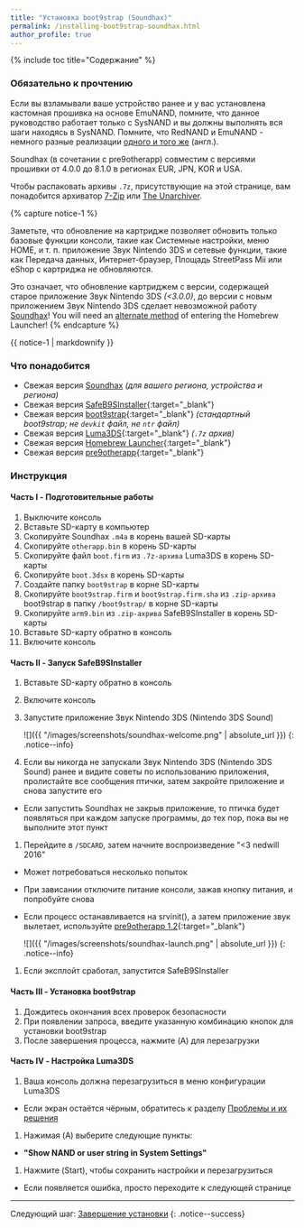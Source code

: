 ```yaml
---
title: "Установка boot9strap (Soundhax)"
permalink: /installing-boot9strap-soundhax.html
author_profile: true
---
```


{% include toc title="Содержание" %}

### Обязательно к прочтению

Если вы взламывали ваше устройство ранее и у вас установлена кастомная прошивка на основе EmuNAND, помните, что данное руководство работает только с SysNAND и вы должны выполнять вся шаги находясь в SysNAND. Помните, что RedNAND и EmuNAND - немного разные реализации [одного и того же](http://3dbrew.org/wiki/NAND_Redirection) (англ.).

Soundhax (в сочетании с pre9otherapp) совместим с версиями прошивки от 4.0.0 до 8.1.0 в регионах EUR, JPN, KOR и USA.

Чтобы распаковать архивы `.7z`, присутствующие на этой странице, вам понадобится архиватор [7-Zip](http://www.7-zip.org/) или [The Unarchiver](https://theunarchiver.com/).

{% capture notice-1 %}

Заметьте, что обновление на картридже позволяет обновить только базовые функции консоли, такие как Системные настройки, меню HOME, и т. п. приложение Звук Nintendo 3DS и сетевые функции, такие как Передача данных, Интернет-браузер, Площадь StreetPass Mii или eShop с картриджа не обновляются.

Это означает, что обновление картриджем с версии, содержащей старое приложение Звук Nintendo 3DS *(<3.0.0)*, до версии с новым приложением Звук Nintendo 3DS сделает невозможной работу [Soundhax](homebrew-launcher-(soundhax))! You will need an [alternate method](installing-boot9strap-(mset)) of entering the Homebrew Launcher!
{% endcapture %}

<div class="notice--warning">{{ notice-1 | markdownify }}</div>

### Что понадобится

* Свежая версия [Soundhax](http://soundhax.com/) *(для вашего региона, устройства и региона)*
* Свежая версия [SafeB9SInstaller](https://github.com/d0k3/SafeB9SInstaller/releases/latest){:target="_blank"}
* Свежая версия [boot9strap](https://github.com/SciresM/boot9strap/releases/latest){:target="_blank"} *(стандартный boot9strap; не `devkit` файл, не `ntr` файл)*
* Свежая версия [Luma3DS](https://github.com/AuroraWright/Luma3DS/releases/latest){:target="_blank"} *(`.7z` архив)*
* Свежая версия [Homebrew Launcher](https://github.com/fincs/new-hbmenu/releases/latest){:target="_blank"}
* Свежая версия [pre9otherapp](https://github.com/Pirater12/otherapp/releases/latest){:target="_blank"}

### Инструкция

#### Часть I - Подготовительные работы

1. Выключите консоль
1. Вставьте SD-карту в компьютер
1. Скопируйте Soundhax `.m4a` в корень вашей SD-карты
1. Скопируйте `otherapp.bin` в корень SD-карты
1. Скопируйте файл `boot.firm` из `.7z-архива` Luma3DS в корень SD-карты
1. Скопируйте `boot.3dsx` в корень SD-карты
1. Создайте папку `boot9strap` в корне SD-карты
1. Скопируйте `boot9strap.firm` и `boot9strap.firm.sha` из `.zip-архива` boot9strap в папку `/boot9strap/` в корне SD-карты
1. Скопируйте `arm9.bin` из `.zip-ахрива` SafeB9SInstaller в корень SD-карты
1. Вставьте SD-карту обратно в консоль
1. Включите консоль

#### Часть II - Запуск SafeB9SInstaller

1. Вставьте SD-карту обратно в консоль
1. Включите консоль
1. Запустите приложение Звук Nintendo 3DS (Nintendo 3DS Sound)

    ![]({{ "/images/screenshots/soundhax-welcome.png" | absolute_url }})
    {: .notice--info}

1. Если вы никогда не запускали Звук Nintendo 3DS (Nintendo 3DS Sound) ранее и видите советы по использованию приложения, пролистайте все сообщения птички, затем закройте приложение и снова запустите его
  + Если запустить Soundhax не закрыв приложение, то птичка будет появляться при каждом запуске программы, до тех пор, пока вы не выполните этот пункт
1. Перейдите в `/SDCARD`, затем начните воспроизведение "<3 nedwill 2016"
  + Может потребоваться несколько попыток
  + При зависании отключите питание консоли, зажав кнопку питания, и попробуйте снова
  + Если процесс останавливается на srvinit(), а затем приложение звук вылетает, используйте [pre9otherapp 1.2](https://github.com/Pirater12/pre9otherapp/releases/tag/v1.2){:target="_blank"}

    ![]({{ "/images/screenshots/soundhax-launch.png" | absolute_url }})
    {: .notice--info}

1. Если эксплойт сработал, запустится SafeB9SInstaller

#### Часть III - Установка boot9strap

1. Дождитесь окончания всех проверок безопасности
1. При появлении запроса, введите указанную комбинацию кнопок для установки boot9strap
1. После завершения процесса, нажмите (A) для перезагрузки

#### Часть IV - Настройка Luma3DS

1. Ваша консоль должна перезагрузиться в меню конфигурации Luma3DS
  + Если экран остаётся чёрным, обратитесь к разделу [Проблемы и их решения](troubleshooting#черный-экран-при-загрузке-sysnand-после-установки-boot9strap)
1. Нажимая (A) выберите следующие пункты:    
  + **"Show NAND or user string in System Settings"**
1. Нажмите (Start), чтобы сохранить настройки и перезагрузиться
  + Если появляется ошибка, просто переходите к следующей странице

___

Следующий шаг: [Завершение установки](finalizing-setup)
{: .notice--success}
